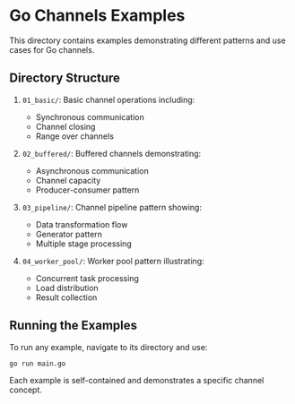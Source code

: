 # Go Channels Examples

This directory contains examples demonstrating different patterns and use cases for Go channels.

## Directory Structure

1. `01_basic/`: Basic channel operations including:
   - Synchronous communication
   - Channel closing
   - Range over channels

2. `02_buffered/`: Buffered channels demonstrating:
   - Asynchronous communication
   - Channel capacity
   - Producer-consumer pattern

3. `03_pipeline/`: Channel pipeline pattern showing:
   - Data transformation flow
   - Generator pattern
   - Multiple stage processing

4. `04_worker_pool/`: Worker pool pattern illustrating:
   - Concurrent task processing
   - Load distribution
   - Result collection

## Running the Examples

To run any example, navigate to its directory and use:

```bash
go run main.go
```

Each example is self-contained and demonstrates a specific channel concept.